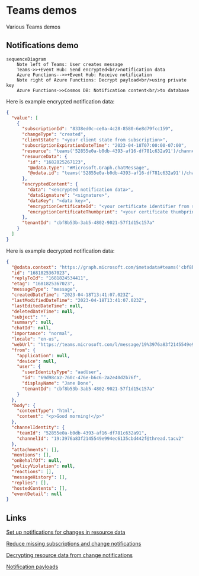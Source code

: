 # Teams demos

Various Teams demos

## Notifications demo

```mermaid
sequenceDiagram
    Note left of Teams: User creates message
    Teams->>+Event Hub: Send encrypted<br/>notification data
    Azure Functions-->>+Event Hub: Receive notification
    Note right of Azure Functions: Decrypt payload<br/>using private key
    Azure Functions->>Cosmos DB: Notification content<br/>to database
```

Here is example encrypted notification data:

```json
{
  "value": [
    {
      "subscriptionId": "8338ed0c-ce0a-4c28-8580-6e8d79fcc159",
      "changeType": "created",
      "clientState": "<your client state from subscription>",
      "subscriptionExpirationDateTime": "2023-04-18T07:00:00-07:00",
      "resource": "teams('52855e0a-b0db-4393-af16-df781c632a91')/channels('19:3976a83f2145549e994ec6135cbd442f@thread.tacv2')/messages('1681824635411')/replies('1682825267123')",
      "resourceData": {
        "id": "1682825267123",
        "@odata.type": "#Microsoft.Graph.chatMessage",
        "@odata.id": "teams('52855e0a-b0db-4393-af16-df781c632a91')/channels('19:3976a83f2145549e994ec6135cbd442f@thread.tacv2')/messages('1681824635411')/replies('1682825267123')"
      },
      "encryptedContent": {
        "data": "<encrypted notification data>",
        "dataSignature": "<signature>",
        "dataKey": "<data key>",
        "encryptionCertificateId": "<your certificate identifier from subscription>",
        "encryptionCertificateThumbprint": "<your certificate thumbprint>"
      },
      "tenantId": "cbf8b53b-3ab5-4802-9021-57f1d15c157a"
    }
  ]
}
```

Here is example decrypted notification data:

```json
{
  "@odata.context": "https://graph.microsoft.com/$metadata#teams('cbf8b53b-3ab5-4802-9021-57f1d15c157a')/channels('19%3976a83f2145549e994ec6135cbd442f%40thread.tacv2')/messages('1681824635411')/replies/$entity",
  "id": "1681825367023",
  "replyToId": "1681824534411",
  "etag": "1681825367023",
  "messageType": "message",
  "createdDateTime": "2023-04-18T13:41:07.023Z",
  "lastModifiedDateTime": "2023-04-18T13:41:07.023Z",
  "lastEditedDateTime": null,
  "deletedDateTime": null,
  "subject": "",
  "summary": null,
  "chatId": null,
  "importance": "normal",
  "locale": "en-us",
  "webUrl": "https://teams.microsoft.com/l/message/19%3976a83f2145549e994ec6135cbd442f%40thread.tacv2/1681824635411?groupId=66f0865a-afce-4447-b56b-9c72230573e7&tenantId=cbf8b53b-3ab5-4802-9021-57f1d15c157a&createdTime=1681825267023&parentMessageId=1681825534511",
  "from": {
    "application": null,
    "device": null,
    "user": {
      "userIdentityType": "aadUser",
      "id": "69d98ca2-760c-476e-b6c6-2a2e40d2b76f",
      "displayName": "Jane Done",
      "tenantId": "cbf8b53b-3ab5-4802-9021-57f1d15c157a"
    }
  },
  "body": {
    "contentType": "html",
    "content": "<p>Good morning!</p>"
  },
  "channelIdentity": {
    "teamId": "52855e0a-b0db-4393-af16-df781c632a91",
    "channelId": "19:3976a83f2145549e994ec6135cbd442f@thread.tacv2"
  },
  "attachments": [],
  "mentions": [],
  "onBehalfOf": null,
  "policyViolation": null,
  "reactions": [],
  "messageHistory": [],
  "replies": [],
  "hostedContents": [],
  "eventDetail": null
}
```

## Links

[Set up notifications for changes in resource data](https://learn.microsoft.com/en-us/graph/webhooks)

[Reduce missing subscriptions and change notifications](https://learn.microsoft.com/en-us/graph/webhooks-lifecycle)

[Decrypting resource data from change notifications](https://learn.microsoft.com/en-us/graph/webhooks-with-resource-data#decrypting-resource-data-from-change-notifications)

[Notification payloads](https://learn.microsoft.com/en-us/graph/teams-changenotifications-chatmessage#notification-payloads)